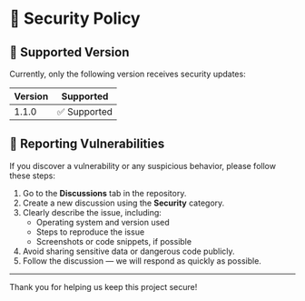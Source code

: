 # 🔐 Security Policy

## 📌 Supported Version

Currently, only the following version receives security updates:

| Version | Supported     |
| ------- | ------------- |
| 1.1.0   | ✅ Supported   |

## 🐛 Reporting Vulnerabilities

If you discover a vulnerability or any suspicious behavior, please follow these steps:

1. Go to the **Discussions** tab in the repository.
2. Create a new discussion using the **Security** category.
3. Clearly describe the issue, including:
   - Operating system and version used
   - Steps to reproduce the issue
   - Screenshots or code snippets, if possible
4. Avoid sharing sensitive data or dangerous code publicly.
5. Follow the discussion — we will respond as quickly as possible.

---

Thank you for helping us keep this project secure!
